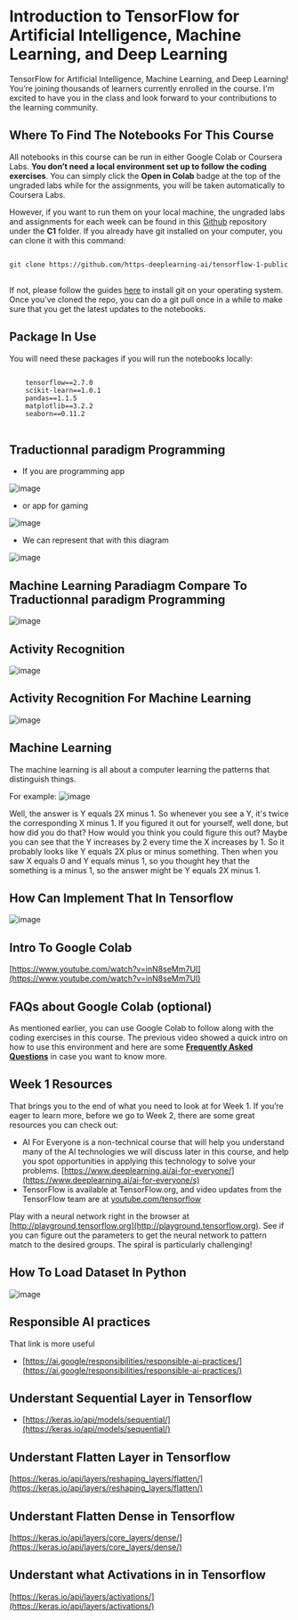 # Introduction to TensorFlow for Artificial Intelligence, Machine Learning, and Deep Learning

TensorFlow for Artificial Intelligence, Machine Learning, and Deep Learning! You’re joining thousands of learners currently enrolled in the course. I'm excited to have you in the class and look forward to your contributions to the learning community.

## Where To Find The Notebooks For This Course

All notebooks in this course can be run in either Google Colab or Coursera Labs. **You don’t need a local environment set up to follow the coding exercises**. You can simply click the **Open in Colab** badge at the top of the ungraded labs while for the assignments, you will be taken automatically to Coursera Labs. 

However, if you want to run them on your local machine, the ungraded labs and assignments for each week can be found in this [Github](https://github.com/https-deeplearning-ai/tensorflow-1-public/tree/main/C1) repository under the **C1** folder. If you already have git installed on your computer, you can clone it with this command:

<pre>
<code>
git clone https://github.com/https-deeplearning-ai/tensorflow-1-public
</code>
</pre>

If not, please follow the guides [here](https://git-scm.com/book/en/v2/Getting-Started-Installing-Git) to install git on your operating system. Once you’ve cloned the repo, you can do a git pull once in a while to make sure that you get the latest updates to the notebooks.

## Package In Use

You will need these packages if you will run the notebooks locally:

<pre>
<code>
    tensorflow==2.7.0
    scikit-learn==1.0.1
    pandas==1.1.5
    matplotlib==3.2.2
    seaborn==0.11.2
</code>
</pre>

## Traductionnal paradigm Programming

* If you are programming app 

![image](images/1.png)

* or app for gaming

![image](images/2.png)

* We can represent that with this diagram

![image](images/3.png)

## Machine Learning Paradiagm Compare To Traductionnal paradigm Programming

![image](images/4.png)

## Activity Recognition

![image](images/5.png)

## Activity Recognition For Machine Learning

![image](images/6.png)

## Machine Learning 

The machine learning is all about a computer learning the patterns that distinguish things.

For example: 
![image](images/7.png)

Well, the answer is Y equals 2X minus 1. So whenever you see a Y, it's twice the corresponding X minus 1. If you figured it out for yourself, well done, but how did you do that? How would you think you could figure this out? Maybe you can see that the Y increases by 2 every time the X increases by 1. So it probably looks like Y equals 2X plus or minus something. Then when you saw X equals 0 and Y equals minus 1, so you thought hey that the something is a minus 1, so the answer might be Y equals 2X minus 1. 

## How Can Implement That In Tensorflow

![image](images/8.png)

## Intro To Google Colab

[https://www.youtube.com/watch?v=inN8seMm7UI](https://www.youtube.com/watch?v=inN8seMm7UI)

## FAQs about Google Colab (optional)

As mentioned earlier,  you can use Google Colab to follow along with the coding exercises in this course. The previous video showed a quick intro on how to use this environment and here are some [**Frequently Asked Questions**](https://research.google.com/colaboratory/faq.html) in case you want to know more.

## Week 1 Resources

That brings you to the end of what you need to look at for Week 1. If you’re eager to learn more, before we go to Week 2, there are some great resources you can check out:

* AI For Everyone is a non-technical course that will help you understand many of the AI technologies we will discuss later in this course, and help you spot opportunities in applying this technology to solve your problems. [https://www.deeplearning.ai/ai-for-everyone/](https://www.deeplearning.ai/ai-for-everyone/s)
* TensorFlow is available at TensorFlow.org, and video updates from the TensorFlow team are at [youtube.com/tensorflow](https://www.youtube.com/tensorflow)

Play with a neural network right in the browser at [http://playground.tensorflow.org](http://playground.tensorflow.org). See if you can figure out the parameters to get the neural network to pattern match to the desired groups. The spiral is particularly challenging!

## How To Load Dataset In Python

![image](images/9.png)


## Responsible AI practices

That link is more useful

* [https://ai.google/responsibilities/responsible-ai-practices/](https://ai.google/responsibilities/responsible-ai-practices/)

## Understant Sequential Layer in Tensorflow

* [https://keras.io/api/models/sequential/](https://keras.io/api/models/sequential/)

## Understant Flatten Layer in Tensorflow

[https://keras.io/api/layers/reshaping_layers/flatten/](https://keras.io/api/layers/reshaping_layers/flatten/)

## Understant Flatten Dense in Tensorflow

[https://keras.io/api/layers/core_layers/dense/](https://keras.io/api/layers/core_layers/dense/)

## Understant  what Activations in in Tensorflow

[https://keras.io/api/layers/activations/](https://keras.io/api/layers/activations/)